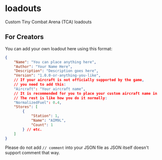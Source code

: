 # loadouts
Custom Tiny Combat Arena (TCA) loadouts

## For Creators
You can add your own loadout here using this format:
```json
{
    "Name": "You can place anything here",
    "Author": "Your Name Here",
    "Description": "Description goes here",
    "Version": "1.0.0-or-anything-you-like",
    // If your aircraft is not officially supported by the game,
    // you need to add this:
    "Aircraft": "Your aircraft name",
    // It is recommended for you to place your custom aircraft name in the "Name" key
    // The rest is like how you do it normally:
    "NormalizedFuel": 0.4,
    "Stores": [
        {
            "Station": 1,
            "Name": "AIM9L",
            "Count": 1
        } // etc.
    ]
}
```
Please do not add `// comment` into your JSON file as JSON itself doesn't support comment that way.